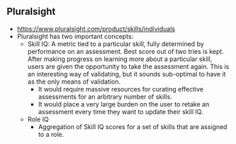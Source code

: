 ## Pluralsight

* https://www.pluralsight.com/product/skills/individuals
* Pluralsight has two important concepts:
	* Skill IQ: A metric tied to a particular skill, fully determined by performance on an assessment. Best score out of two tries is kept. After making progress on learning more about a particular skill, users are given the opportunity to take the assessment again. This is an interesting way of validating, but it sounds sub-optimal to have it as the only means of validation. 
		* It would require massive resources for curating effective assessments for an arbitrary number of skills. 
		* It would place a very large burden on the user to retake an assessment every time they want to update their skill IQ. 
	* Role IQ
		* Aggregation of Skill IQ scores for a set of skills that are assigned to a role. 
